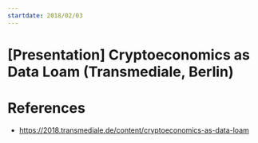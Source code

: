 ```yaml
---
startdate: 2018/02/03
---
```

# [Presentation] Cryptoeconomics as Data Loam (Transmediale, Berlin)

# References
* https://2018.transmediale.de/content/cryptoeconomics-as-data-loam
